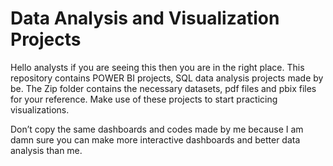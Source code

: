 # Data Analysis and Visualization Projects
Hello analysts if you are seeing this then you are in the right place. This repository contains POWER BI projects, SQL data analysis projects made by be. The Zip folder contains the necessary datasets, pdf files and pbix files for your reference. Make use of these projects to start practicing visualizations.

Don’t copy the same dashboards and codes made by me because I am damn sure you can make more interactive dashboards and better data analysis than me.
